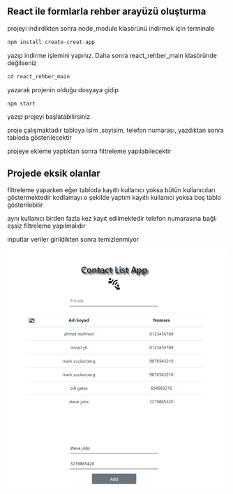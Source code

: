 ## React ile formlarla rehber arayüzü oluşturma

projeyi indirdikten sonra node_module klasörünü indirmek için terminale
```javascript
npm install create-creat-app
```
yazıp indirme işlemini yapınız. Daha sonra react_rehber_main klasöründe değilseniz 
```javascript
cd react_rehber_main
```
yazarak projenin olduğu dosyaya gidip 
```javascript
npm start
```
yazıp projeyi başlatabilirsiniz.

proje çalışmaktadır tabloya isim ,soyisim, telefon numarası, yazdıktan sonra tabloda gösterilecektir 

projeye ekleme yaptıktan sonra filtreleme yapılabilecektir

## Projede eksik olanlar

filtreleme yaparken eğer tabloda kayıtlı kullanıcı yoksa bütün kullanıcıları göstermektedir kodlamayı o şekilde yaptım kayıtlı kullanıcı yoksa boş tablo gösterilebilir

aynı kullanıcı birden fazla kez kayıt edilmektedir telefon numarasına bağlı eşsiz filtreleme yapılmalıdır

inputlar veriler girildikten sonra temizlenmiyor

![](./taslak.png)
